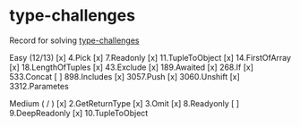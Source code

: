 # type-challenges

Record for solving [type-challenges](https://github.com/type-challenges/type-challenges)

Easy (12/13)
[x] 4.Pick
[x] 7.Readonly
[x] 11.TupleToObject
[x] 14.FirstOfArray
[x] 18.LengthOfTuples
[x] 43.Exclude
[x] 189.Awaited
[x] 268.If
[x] 533.Concat
[ ] 898.Includes
[x] 3057.Push
[x] 3060.Unshift
[x] 3312.Parametes

Medium ( / )
[x] 2.GetReturnType
[x] 3.Omit
[x] 8.Readyonly
[ ] 9.DeepReadonly
[x] 10.TupleToObject
